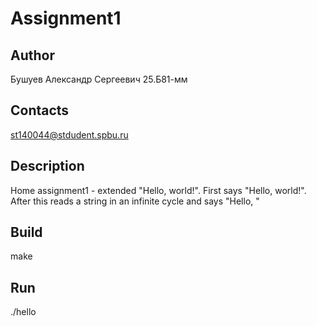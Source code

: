# Assignment1
## Author
Бушуев Александр Сергеевич 25.Б81-мм
## Contacts
st140044@stdudent.spbu.ru
## Description
Home assignment1 - extended "Hello, world!". First says "Hello, world!". After this reads a string in an infinite cycle and says "Hello, <string>"
## Build
make
## Run
./hello
